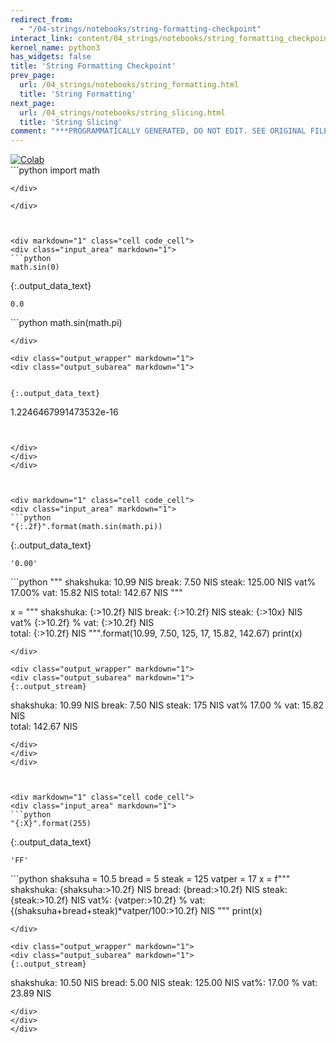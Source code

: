 ```yaml
---
redirect_from:
  - "/04-strings/notebooks/string-formatting-checkpoint"
interact_link: content/04_strings/notebooks/string_formatting_checkpoint.ipynb
kernel_name: python3
has_widgets: false
title: 'String Formatting Checkpoint'
prev_page:
  url: /04_strings/notebooks/string_formatting.html
  title: 'String Formatting'
next_page:
  url: /04_strings/notebooks/string_slicing.html
  title: 'String Slicing'
comment: "***PROGRAMMATICALLY GENERATED, DO NOT EDIT. SEE ORIGINAL FILES IN /content***"
---
```

<a href="https://colab.research.google.com/github/aviadr1/learn-python/blob/master/live%20class%20demonstrations/lesson%2004%20-%20string%20formatting%20checkpoint.ipynb" target="_blank">
<img src="https://colab.research.google.com/assets/colab-badge.svg" 
     title="Open this file in Google Colab" alt="Colab"/>
</a>




<div markdown="1" class="cell code_cell">
<div class="input_area" markdown="1">
```python
import math

```
</div>

</div>



<div markdown="1" class="cell code_cell">
<div class="input_area" markdown="1">
```python
math.sin(0)

```
</div>

<div class="output_wrapper" markdown="1">
<div class="output_subarea" markdown="1">


{:.output_data_text}
```
0.0
```


</div>
</div>
</div>



<div markdown="1" class="cell code_cell">
<div class="input_area" markdown="1">
```python
math.sin(math.pi)

```
</div>

<div class="output_wrapper" markdown="1">
<div class="output_subarea" markdown="1">


{:.output_data_text}
```
1.2246467991473532e-16
```


</div>
</div>
</div>



<div markdown="1" class="cell code_cell">
<div class="input_area" markdown="1">
```python
"{:.2f}".format(math.sin(math.pi))

```
</div>

<div class="output_wrapper" markdown="1">
<div class="output_subarea" markdown="1">


{:.output_data_text}
```
'0.00'
```


</div>
</div>
</div>



<div markdown="1" class="cell code_cell">
<div class="input_area" markdown="1">
```python
"""
shakshuka:        10.99 NIS
break:             7.50 NIS
steak:           125.00 NIS
vat%              17.00%
vat:              15.82 NIS  
total:           142.67 NIS
"""

x = """
shakshuka: {:>10.2f} NIS
break:     {:>10.2f} NIS
steak:     {:>10x} NIS
vat%       {:>10.2f} %
vat:       {:>10.2f} NIS  
total:     {:>10.2f} NIS
""".format(10.99, 7.50, 125, 17, 15.82, 142.67)
print(x)

```
</div>

<div class="output_wrapper" markdown="1">
<div class="output_subarea" markdown="1">
{:.output_stream}
```

shakshuka:      10.99 NIS
break:           7.50 NIS
steak:            175 NIS
vat%            17.00 %
vat:            15.82 NIS  
total:         142.67 NIS

```
</div>
</div>
</div>



<div markdown="1" class="cell code_cell">
<div class="input_area" markdown="1">
```python
"{:X}".format(255)

```
</div>

<div class="output_wrapper" markdown="1">
<div class="output_subarea" markdown="1">


{:.output_data_text}
```
'FF'
```


</div>
</div>
</div>



<div markdown="1" class="cell code_cell">
<div class="input_area" markdown="1">
```python
shaksuha = 10.5
bread = 5
steak = 125
vatper = 17
x = f"""
shakshuka: {shaksuha:>10.2f} NIS
bread:     {bread:>10.2f} NIS
steak:     {steak:>10.2f} NIS
vat%:      {vatper:>10.2f} %
vat:       {(shaksuha+bread+steak)*vatper/100:>10.2f} NIS
"""
print(x)

```
</div>

<div class="output_wrapper" markdown="1">
<div class="output_subarea" markdown="1">
{:.output_stream}
```

shakshuka:      10.50 NIS
bread:           5.00 NIS
steak:         125.00 NIS
vat%:           17.00 %
vat:            23.89 NIS

```
</div>
</div>
</div>

